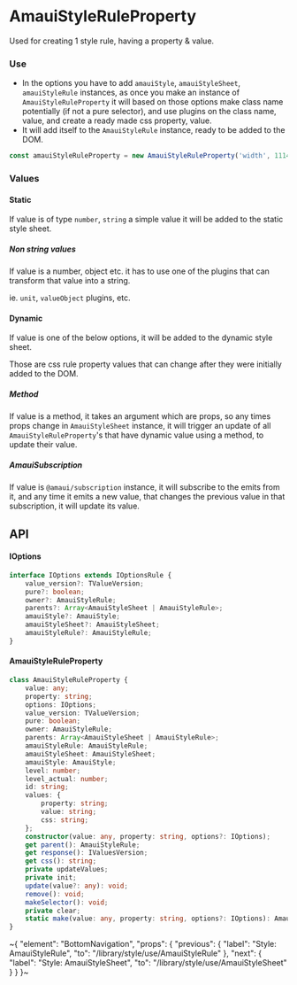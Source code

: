 
# AmauiStyleRuleProperty

Used for creating 1 style rule, having a property & value.

### Use

- In the options you have to add `amauiStyle`, `amauiStyleSheet`, `amauiStyleRule` instances, as once you make an instance of `AmauiStyleRuleProperty` it will based on those options make class name potentially (if not a pure selector), and use plugins on the class name, value, and create a ready made css property, value.
- It will add itself to the `AmauiStyleRule` instance, ready to be added to the DOM.

```ts
const amauiStyleRuleProperty = new AmauiStyleRuleProperty('width', 1114, options);
```

### Values

#### Static

If value is of type `number`, `string` a simple value it will be added to the static style sheet.

##### Non string values

If value is a number, object etc. it has to use one of the plugins that can transform that value into a string.

ie. `unit`, `valueObject` plugins, etc.

#### Dynamic

If value is one of the below options, it will be added to the dynamic style sheet.

Those are css rule property values that can change after they were initially added to the DOM.

##### Method

If value is a method, it takes an argument which are props, so any times props change in `AmauiStyleSheet` instance, it will trigger an update of all `AmauiStyleRuleProperty`'s that have dynamic value using a method, to update their value.

##### AmauiSubscription

If value is `@amaui/subscription` instance, it will subscribe to the emits from it, and any time it emits a new value, that changes the previous value in that subscription, it will update its value.

## API

#### IOptions

```ts
interface IOptions extends IOptionsRule {
    value_version?: TValueVersion;
    pure?: boolean;
    owner?: AmauiStyleRule;
    parents?: Array<AmauiStyleSheet | AmauiStyleRule>;
    amauiStyle?: AmauiStyle;
    amauiStyleSheet?: AmauiStyleSheet;
    amauiStyleRule?: AmauiStyleRule;
}
```

#### AmauiStyleRuleProperty

```ts
class AmauiStyleRuleProperty {
    value: any;
    property: string;
    options: IOptions;
    value_version: TValueVersion;
    pure: boolean;
    owner: AmauiStyleRule;
    parents: Array<AmauiStyleSheet | AmauiStyleRule>;
    amauiStyleRule: AmauiStyleRule;
    amauiStyleSheet: AmauiStyleSheet;
    amauiStyle: AmauiStyle;
    level: number;
    level_actual: number;
    id: string;
    values: {
        property: string;
        value: string;
        css: string;
    };
    constructor(value: any, property: string, options?: IOptions);
    get parent(): AmauiStyleRule;
    get response(): IValuesVersion;
    get css(): string;
    private updateValues;
    private init;
    update(value?: any): void;
    remove(): void;
    makeSelector(): void;
    private clear;
    static make(value: any, property: string, options?: IOptions): AmauiStyleRuleProperty;
}
```


~{
  "element": "BottomNavigation",
  "props": {
    "previous": {
      "label": "Style: AmauiStyleRule",
      "to": "/library/style/use/AmauiStyleRule"
    },
    "next": {
      "label": "Style: AmauiStyleSheet",
      "to": "/library/style/use/AmauiStyleSheet"
    }
  }
}~
